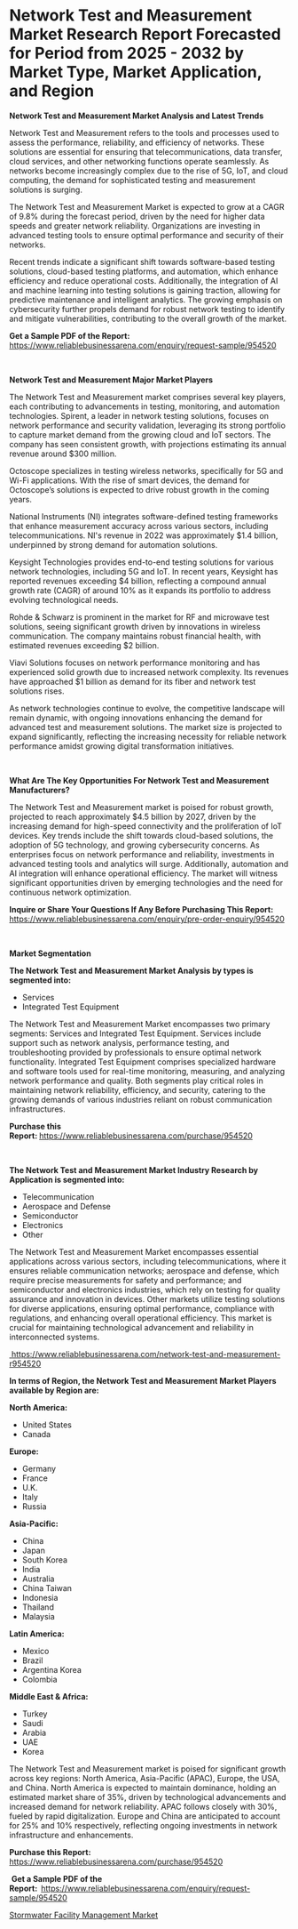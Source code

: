 <p><h1>Network Test and Measurement Market Research Report Forecasted for Period from 2025 -  2032 by Market Type, Market Application, and Region</h1></p><p><strong>Network Test and Measurement Market Analysis and Latest Trends</strong></p>
<p><p>Network Test and Measurement refers to the tools and processes used to assess the performance, reliability, and efficiency of networks. These solutions are essential for ensuring that telecommunications, data transfer, cloud services, and other networking functions operate seamlessly. As networks become increasingly complex due to the rise of 5G, IoT, and cloud computing, the demand for sophisticated testing and measurement solutions is surging.</p><p>The Network Test and Measurement Market is expected to grow at a CAGR of 9.8% during the forecast period, driven by the need for higher data speeds and greater network reliability. Organizations are investing in advanced testing tools to ensure optimal performance and security of their networks. </p><p>Recent trends indicate a significant shift towards software-based testing solutions, cloud-based testing platforms, and automation, which enhance efficiency and reduce operational costs. Additionally, the integration of AI and machine learning into testing solutions is gaining traction, allowing for predictive maintenance and intelligent analytics. The growing emphasis on cybersecurity further propels demand for robust network testing to identify and mitigate vulnerabilities, contributing to the overall growth of the market.</p></p>
<p><strong>Get a Sample PDF of the Report:&nbsp;</strong> <a href="https://www.reliablebusinessarena.com/enquiry/request-sample/954520?utm_campaign=2527&utm_medium=2&utm_source=Github&utm_content=ia&utm_term=07032025&utm_id=network-test-and-measurement">https://www.reliablebusinessarena.com/enquiry/request-sample/954520</a></p>
<p>&nbsp;</p>
<p><strong>Network Test and Measurement Major Market Players</strong></p>
<p><p>The Network Test and Measurement market comprises several key players, each contributing to advancements in testing, monitoring, and automation technologies. Spirent, a leader in network testing solutions, focuses on network performance and security validation, leveraging its strong portfolio to capture market demand from the growing cloud and IoT sectors. The company has seen consistent growth, with projections estimating its annual revenue around $300 million.</p><p>Octoscope specializes in testing wireless networks, specifically for 5G and Wi-Fi applications. With the rise of smart devices, the demand for Octoscope’s solutions is expected to drive robust growth in the coming years.</p><p>National Instruments (NI) integrates software-defined testing frameworks that enhance measurement accuracy across various sectors, including telecommunications. NI's revenue in 2022 was approximately $1.4 billion, underpinned by strong demand for automation solutions.</p><p>Keysight Technologies provides end-to-end testing solutions for various network technologies, including 5G and IoT. In recent years, Keysight has reported revenues exceeding $4 billion, reflecting a compound annual growth rate (CAGR) of around 10% as it expands its portfolio to address evolving technological needs.</p><p>Rohde & Schwarz is prominent in the market for RF and microwave test solutions, seeing significant growth driven by innovations in wireless communication. The company maintains robust financial health, with estimated revenues exceeding $2 billion.</p><p>Viavi Solutions focuses on network performance monitoring and has experienced solid growth due to increased network complexity. Its revenues have approached $1 billion as demand for its fiber and network test solutions rises.</p><p>As network technologies continue to evolve, the competitive landscape will remain dynamic, with ongoing innovations enhancing the demand for advanced test and measurement solutions. The market size is projected to expand significantly, reflecting the increasing necessity for reliable network performance amidst growing digital transformation initiatives.</p></p>
<p>&nbsp;</p>
<p><strong>What Are The Key Opportunities For Network Test and Measurement Manufacturers?</strong></p>
<p><p>The Network Test and Measurement market is poised for robust growth, projected to reach approximately $4.5 billion by 2027, driven by the increasing demand for high-speed connectivity and the proliferation of IoT devices. Key trends include the shift towards cloud-based solutions, the adoption of 5G technology, and growing cybersecurity concerns. As enterprises focus on network performance and reliability, investments in advanced testing tools and analytics will surge. Additionally, automation and AI integration will enhance operational efficiency. The market will witness significant opportunities driven by emerging technologies and the need for continuous network optimization.</p></p>
<p><strong>Inquire or Share Your Questions If Any Before Purchasing This Report:</strong> <a href="https://www.reliablebusinessarena.com/enquiry/pre-order-enquiry/954520?utm_campaign=2527&utm_medium=2&utm_source=Github&utm_content=ia&utm_term=07032025&utm_id=network-test-and-measurement">https://www.reliablebusinessarena.com/enquiry/pre-order-enquiry/954520</a></p>
<p>&nbsp;</p>
<p><strong>Market Segmentation</strong></p>
<p><strong>The Network Test and Measurement Market Analysis by types is segmented into:</strong></p>
<p><ul><li>Services</li><li>Integrated Test Equipment</li></ul></p>
<p><p>The Network Test and Measurement Market encompasses two primary segments: Services and Integrated Test Equipment. Services include support such as network analysis, performance testing, and troubleshooting provided by professionals to ensure optimal network functionality. Integrated Test Equipment comprises specialized hardware and software tools used for real-time monitoring, measuring, and analyzing network performance and quality. Both segments play critical roles in maintaining network reliability, efficiency, and security, catering to the growing demands of various industries reliant on robust communication infrastructures.</p></p>
<p><strong>Purchase this Report:&nbsp;</strong><a href="https://www.reliablebusinessarena.com/purchase/954520?utm_campaign=2527&utm_medium=2&utm_source=Github&utm_content=ia&utm_term=07032025&utm_id=network-test-and-measurement">https://www.reliablebusinessarena.com/purchase/954520</a></p>
<p>&nbsp;</p>
<p><strong>The Network Test and Measurement Market Industry Research by Application is segmented into:</strong></p>
<p><ul><li>Telecommunication</li><li>Aerospace and Defense</li><li>Semiconductor</li><li>Electronics</li><li>Other</li></ul></p>
<p><p>The Network Test and Measurement Market encompasses essential applications across various sectors, including telecommunications, where it ensures reliable communication networks; aerospace and defense, which require precise measurements for safety and performance; and semiconductor and electronics industries, which rely on testing for quality assurance and innovation in devices. Other markets utilize testing solutions for diverse applications, ensuring optimal performance, compliance with regulations, and enhancing overall operational efficiency. This market is crucial for maintaining technological advancement and reliability in interconnected systems.</p></p>
<p><a href="https://www.reliablebusinessarena.com/network-test-and-measurement-r954520?utm_campaign=2527&utm_medium=2&utm_source=Github&utm_content=ia&utm_term=07032025&utm_id=network-test-and-measurement">&nbsp;https://www.reliablebusinessarena.com/network-test-and-measurement-r954520</a></p>
<p><strong>In terms of Region, the Network Test and Measurement Market Players available by Region are:</strong></p>
<p>
    <p> <strong> North America: </strong>
        <ul>
            <li>United States</li>
            <li>Canada</li>
        </ul>
        </p> 
    <p> <strong> Europe: </strong>
        <ul>
            <li>Germany</li>
            <li>France</li>
            <li>U.K.</li>
            <li>Italy</li>
            <li>Russia</li>
        </ul>
        </p> 
    <p> <strong> Asia-Pacific: </strong>
        <ul>
            <li>China</li>
            <li>Japan</li>
            <li>South Korea</li>
            <li>India</li>
            <li>Australia</li>
            <li>China Taiwan</li>
            <li>Indonesia</li>
            <li>Thailand</li>
            <li>Malaysia</li>
        </ul>
        </p> 
    <p> <strong> Latin America: </strong>
        <ul>
            <li>Mexico</li>
            <li>Brazil</li>
            <li>Argentina Korea</li>
            <li>Colombia</li>
        </ul>
        </p> 
    <p> <strong> Middle East & Africa: </strong>
        <ul>
            <li>Turkey</li>
            <li>Saudi</li>
            <li>Arabia</li>
            <li>UAE</li>
            <li>Korea</li>
        </ul>
    </p>
    </p>
<p><p>The Network Test and Measurement market is poised for significant growth across key regions: North America, Asia-Pacific (APAC), Europe, the USA, and China. North America is expected to maintain dominance, holding an estimated market share of 35%, driven by technological advancements and increased demand for network reliability. APAC follows closely with 30%, fueled by rapid digitalization. Europe and China are anticipated to account for 25% and 10% respectively, reflecting ongoing investments in network infrastructure and enhancements.</p></p>
<p><strong>Purchase this Report: </strong><a href="https://www.reliablebusinessarena.com/purchase/954520?utm_campaign=2527&utm_medium=2&utm_source=Github&utm_content=ia&utm_term=07032025&utm_id=network-test-and-measurement">https://www.reliablebusinessarena.com/purchase/954520</a></p>
<p>&nbsp;<strong>Get a Sample PDF of the Report:&nbsp;&nbsp;</strong><a href="https://www.reliablebusinessarena.com/enquiry/request-sample/954520?utm_campaign=2527&utm_medium=2&utm_source=Github&utm_content=ia&utm_term=07032025&utm_id=network-test-and-measurement">https://www.reliablebusinessarena.com/enquiry/request-sample/954520</a></p>
<p><strong></strong></p>
<p><p><a href="https://github.com/pelahotayabe/Market-Research-Report-List-1/blob/main/stormwater-facility-management-market.md?utm_campaign=2527&utm_medium=2&utm_source=Github&utm_content=ia&utm_term=07032025&utm_id=network-test-and-measurement">Stormwater Facility Management Market</a></p></p>
